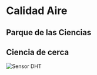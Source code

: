 # Calidad Aire



## Parque de las Ciencias
## Ciencia de cerca


![Sensor DHT](http://domoticx.com/wp-content/uploads/DHT11-Pinout-keyes.jpg)
